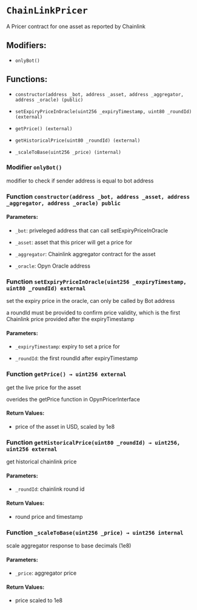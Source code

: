 # `ChainLinkPricer`

A Pricer contract for one asset as reported by Chainlink

## Modifiers:

- `onlyBot()`

## Functions:

- `constructor(address _bot, address _asset, address _aggregator, address _oracle) (public)`

- `setExpiryPriceInOracle(uint256 _expiryTimestamp, uint80 _roundId) (external)`

- `getPrice() (external)`

- `getHistoricalPrice(uint80 _roundId) (external)`

- `_scaleToBase(uint256 _price) (internal)`

### Modifier `onlyBot()`

modifier to check if sender address is equal to bot address

### Function `constructor(address _bot, address _asset, address _aggregator, address _oracle) public`

#### Parameters:

- `_bot`: priveleged address that can call setExpiryPriceInOracle

- `_asset`: asset that this pricer will get a price for

- `_aggregator`: Chainlink aggregator contract for the asset

- `_oracle`: Opyn Oracle address

### Function `setExpiryPriceInOracle(uint256 _expiryTimestamp, uint80 _roundId) external`

set the expiry price in the oracle, can only be called by Bot address

a roundId must be provided to confirm price validity, which is the first Chainlink price provided after the expiryTimestamp

#### Parameters:

- `_expiryTimestamp`: expiry to set a price for

- `_roundId`: the first roundId after expiryTimestamp

### Function `getPrice() → uint256 external`

get the live price for the asset

overides the getPrice function in OpynPricerInterface

#### Return Values:

- price of the asset in USD, scaled by 1e8

### Function `getHistoricalPrice(uint80 _roundId) → uint256, uint256 external`

get historical chainlink price

#### Parameters:

- `_roundId`: chainlink round id

#### Return Values:

- round price and timestamp

### Function `_scaleToBase(uint256 _price) → uint256 internal`

scale aggregator response to base decimals (1e8)

#### Parameters:

- `_price`: aggregator price

#### Return Values:

- price scaled to 1e8
